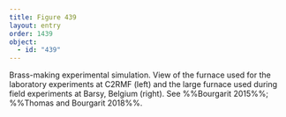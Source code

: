 ```yaml
---
title: Figure 439
layout: entry
order: 1439
object:
  - id: "439"
---
```


Brass-making experimental simulation. View of the furnace used for the laboratory experiments at C2RMF (left) and the large furnace used during field experiments at Barsy, Belgium (right). See %%Bourgarit 2015%%; %%Thomas and Bourgarit 2018%%.
